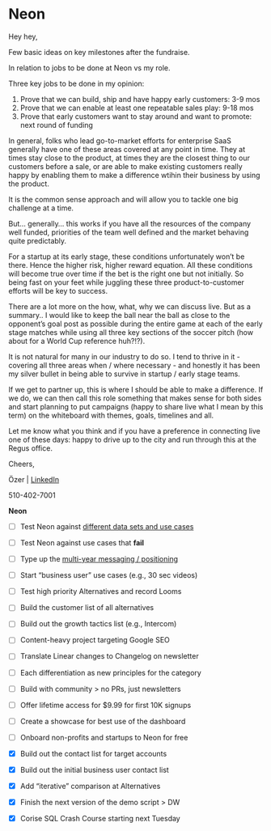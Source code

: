 # Neon

Hey hey,

Few basic ideas on key milestones after the fundraise.

In relation to jobs to be done at Neon vs my role.

Three key jobs to be done in my opinion:

1. Prove that we can build, ship and have happy early customers: 3-9 mos
2. Prove that we can enable at least one repeatable sales play: 9-18 mos
3. Prove that early customers want to stay around and want to promote: next round of funding

In general, folks who lead go-to-market efforts for enterprise SaaS generally have one of these areas covered at any point in time. They at times stay close to the product, at times they are the closest thing to our customers before a sale, or are able to make existing customers really happy by enabling them to make a difference wtihin their business by using the product.

It is the common sense approach and will allow you to tackle one big challenge at a time.

But… generally… this works if you have all the resources of the company well funded, priorities of the team well defined and the market behaving quite predictably.

For a startup at its early stage, these conditions unfortunately won’t be there. Hence the higher risk, higher reward equation. All these conditions will become true over time if the bet is the right one but not initially. So being fast on your feet while juggling these three product-to-customer efforts will be key to success.

There are a lot more on the how, what, why we can discuss live. But as a summary.. I would like to keep the ball near the ball as close to the opponent’s goal post as possible during the entire game at each of the early stage matches while using all three key sections of the soccer pitch (how about for a World Cup reference huh?!?).

It is not natural for many in our industry to do so. I tend to thrive in it - covering all three areas when / where necessary - and honestly it has been my silver bullet in being able to survive in startup / early stage teams.

If we get to partner up, this is where I should be able to make a difference. If we do, we can then call this role something that makes sense for both sides and start planning to put campaigns (happy to share live what I mean by this term) on the whiteboard with themes, goals, timelines and all.

Let me know what you think and if you have a preference in connecting live one of these days: happy to drive up to the city and run through this at the Regus office.

Cheers,

Özer | [LinkedIn](https://streak-link.com/BQon2gsS0myWwCS-mQN4tCEV/https%3A%2F%2Fwww.linkedin.com%2Fin%2Fozerdo%2F)

510-402-7001

**Neon**

- [ ] Test Neon against [different data sets and use cases](https://www.notion.so/deaeef930eb74d52a7d6708bd21dd8d5)
- [ ] Test Neon against use cases that **fail**
- [ ] Type up the [multi-year messaging / positioning](https://www.notion.so/c9125194298f4e5a8587257738eb84ed)
- [ ] Start “business user” use cases (e.g., 30 sec videos)
- [ ] Test high priority Alternatives and record Looms
- [ ] Build the customer list of all alternatives
- [ ] Build out the growth tactics list (e.g., Intercom)
- [ ] Content-heavy project targeting Google SEO
- [ ] Translate Linear changes to Changelog on newsletter
- [ ] Each differentiation as new principles for the category
- [ ] Build with community > no PRs, just newsletters
- [ ] Offer lifetime access for $9.99 for first 10K signups
- [ ] Create a showcase for best use of the dashboard
- [ ] Onboard non-profits and startups to Neon for free
- [x] Build out the contact list for target accounts
- [x] Build out the initial business user contact list
- [x] Add “iterative” comparison at Alternatives
- [x] Finish the next version of the demo script > DW
- [x] Corise SQL Crash Course starting next Tuesday

